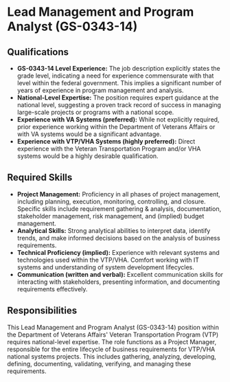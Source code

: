 # Lead Management and Program Analyst (GS-0343-14)

## Qualifications

* **GS-0343-14 Level Experience:**  The job description explicitly states the grade level, indicating a need for experience commensurate with that level within the federal government. This implies a significant number of years of experience in program management and analysis.
* **National-Level Expertise:** The position requires expert guidance at the national level, suggesting a proven track record of success in managing large-scale projects or programs with a national scope.
* **Experience with VA Systems (preferred):** While not explicitly required, prior experience working within the Department of Veterans Affairs or with VA systems would be a significant advantage.
* **Experience with VTP/VHA Systems (highly preferred):**  Direct experience with the Veteran Transportation Program and/or VHA systems would be a highly desirable qualification.


## Required Skills

* **Project Management:** Proficiency in all phases of project management, including planning, execution, monitoring, controlling, and closure.  Specific skills include requirement gathering & analysis, documentation, stakeholder management, risk management, and (implied) budget management.
* **Analytical Skills:** Strong analytical abilities to interpret data, identify trends, and make informed decisions based on the analysis of business requirements.
* **Technical Proficiency (implied):** Experience with relevant systems and technologies used within the VTP/VHA.  Comfort working with IT systems and understanding of system development lifecycles.
* **Communication (written and verbal):** Excellent communication skills for interacting with stakeholders, presenting information, and documenting requirements effectively.


## Responsibilities

This Lead Management and Program Analyst (GS-0343-14) position within the Department of Veterans Affairs' Veteran Transportation Program (VTP) requires national-level expertise.  The role functions as a Project Manager, responsible for the entire lifecycle of business requirements for VTP/VHA national systems projects. This includes gathering, analyzing, developing, defining, documenting, validating, verifying, and managing these requirements.